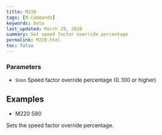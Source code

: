 ```yaml
---
title: M220
tags: [M-Commands] 
keywords: beta 
last_updated: March 29, 2020 
summary: Set speed factor override percentage 
permalink: M220.html
toc: false 
---
```



### Parameters

* `Snnn` Speed factor override percentage (0..100 or higher)

## Examples

* M220 S80

Sets the speed factor override percentage.

